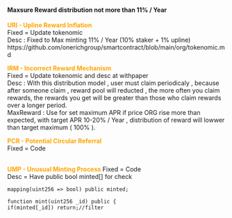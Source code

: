 <h4>Maxsure Reward distribution not more than 11% / Year </h4>
 


<p>
<b style="color:orange">URI - Upline Reward Inflation</b><br>
Fixed = Update tokenomic<br>
Desc : Fixed to Max minting 11% / Year (10% staker + 1% upline)<br>
https://github.com/onerichgroup/smartcontract/blob/main/org/tokenomic.md
</p>

<p>
<b style="color:orange">IRM - Incorrect Reward Mechanism</b><br>
Fixed = Update tokenomic and desc at withpaper<br>
Desc : With this distribution model , user must claim periodicaly , because after someone claim , reward pool will reducted , the more often you claim rewards, the rewards you get will be greater than those who claim rewards over a longer period.<br>
MaxReward : Use for set maximum APR if price ORG rise more than expected, with target APR 10-20% / Year , distribution of reward will lowwer than target maximum ( 100% ).
</p>

<b style="color:orange">PCR - Potential Circular Referral</b><br>
Fixed = Code<br>
 <br>
</p>

<b style="color:orange">UMP - Unusual Minting Process</b>
Fixed = Code<br>
Desc = Have public bool minted[] for check<br>
```sol
mapping(uint256 => bool) public minted;

function mint(uint256 _id) public {
if(minted[_id]) return;//filter

```
 <br>
</p>


